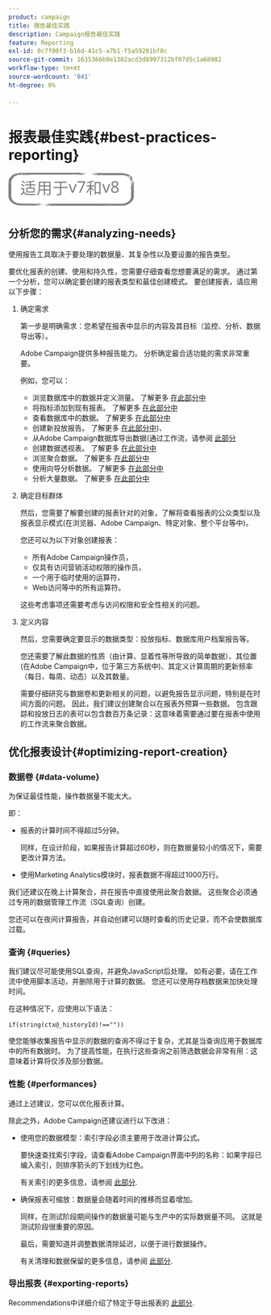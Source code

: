 ```yaml
---
product: campaign
title: 报告最佳实践
description: Campaign报告最佳实践
feature: Reporting
exl-id: 0c7f00f3-b16d-41c5-a7b1-f5a59201bf8c
source-git-commit: 1635366b9e1302acd3d8997312bf07d5c1a68982
workflow-type: tm+mt
source-wordcount: '841'
ht-degree: 0%

---
```


# 报表最佳实践{#best-practices-reporting}

![](../../assets/common.svg)

## 分析您的需求{#analyzing-needs}

使用报告工具取决于要处理的数据量、其复杂性以及要设置的报告类型。

要优化报表的创建、使用和持久性，您需要仔细查看您想要满足的需求。 通过第一个分析，您可以确定要创建的报表类型和最佳创建模式。 要创建报表，请应用以下步骤：

1. 确定需求

   第一步是明确需求：您希望在报表中显示的内容及其目标（监控、分析、数据导出等）。

   Adobe Campaign提供多种报告能力。 分析确定最合适功能的需求非常重要。

   例如，您可以：

   * 浏览数据库中的数据并定义测量。 了解更多 [在此部分中](../../reporting/using/ac-cubes.md)
   * 将指标添加到现有报表。 了解更多 [在此部分中](../../reporting/using/about-reports-creation-in-campaign.md)
   * 查看数据库中的数据。 了解更多 [在此部分中](../../reporting/using/about-descriptive-analysis.md)
   * 创建新投放报告。 了解更多 [在此部分中](../../reporting/using/about-reports-creation-in-campaign.md))、
   * 从Adobe Campaign数据库导出数据(通过工作流，请参阅 [此部分](../../workflow/using/about-workflows.md)
   * 创建数据透视表。 了解更多 [在此部分中](../../reporting/using/creating-a-table.md#creating-a-breakdown-or-pivot-table)
   * 浏览聚合数据。 了解更多 [在此部分中](../../reporting/using/ac-cubes.md)
   * 使用向导分析数据。 了解更多 [在此部分中](../../reporting/using/about-descriptive-analysis.md)
   * 分析大量数据。 了解更多 [在此部分中](../../reporting/using/about-reports-creation-in-campaign.md)

1. 确定目标群体

   然后，您需要了解要创建的报表针对的对象，了解将查看报表的公众类型以及报表显示模式(在浏览器、Adobe Campaign、特定对象、整个平台等中)。

   您还可以为以下对象创建报表：

   * 所有Adobe Campaign操作员，
   * 仅具有访问营销活动权限的操作员，
   * 一个用于临时使用的运算符，
   * Web访问等中的所有运算符。

   这些考虑事项还需要考虑与访问权限和安全性相关的问题。

1. 定义内容

   然后，您需要确定要显示的数据类型：投放指标、数据库用户档案报告等。

   您还需要了解此数据的性质（由计算、显着性等所导致的简单数据）、其位置(在Adobe Campaign中，位于第三方系统中)、其定义计算周期的更新频率（每日、每周、动态）以及其数量。

   需要仔细研究与数据卷和更新相关的问题，以避免报告显示问题，特别是在时间方面的问题。 因此，我们建议创建聚合以在报表外预算一些数据。 包含跟踪和投放日志的表可以包含数百万条记录：这意味着需要通过要在报表中使用的工作流来聚合数据。

## 优化报表设计{#optimizing-report-creation}

### 数据卷 {#data-volume}

为保证最佳性能，操作数据量不能太大。

即：

* 报表的计算时间不得超过5分钟。

   同样，在设计阶段，如果报告计算超过60秒，则在数据量较小的情况下，需要更改计算方法。

* 使用Marketing Analytics模块时，报表数据不得超过1000万行。

我们还建议在晚上计算聚合，并在报告中直接使用此聚合数据。 这些聚合必须通过专用的数据管理工作流（SQL查询）创建。

您还可以在夜间计算报告，并自动创建可以随时查看的历史记录，而不会使数据库过载。

### 查询 {#queries}

我们建议尽可能使用SQL查询，并避免JavaScript后处理。 如有必要，请在工作流中使用脚本活动，并删除用于计算的数据。 您还可以使用存档数据来加快处理时间。

在这种情况下，应使用以下语法：

```
if(string(ctx@_historyId)!==""))
```

使您能够收集报告中显示的数据的查询不得过于复杂，尤其是当查询应用于数据库中的所有数据时。 为了提高性能，在执行这些查询之前筛选数据会非常有用：这意味着计算将仅涉及部分数据。

### 性能 {#performances}

通过上述建议，您可以优化报表计算。

除此之外，Adobe Campaign还建议进行以下改进：

* 使用您的数据模型：索引字段必须主要用于改进计算公式。

   要快速查找索引字段，请查看Adobe Campaign界面中列的名称：如果字段已编入索引，则排序箭头的下划线为红色。

   有关索引的更多信息，请参阅 [此部分](../../configuration/using/data-model-best-practices.md#indexes).

* 确保报表可缩放：数据量会随着时间的推移而显着增加。

   同样，在测试阶段期间操作的数据量可能与生产中的实际数据量不同。 这就是测试阶段很重要的原因。

   最后，需要知道并调整数据清除延迟，以便于进行数据操作。

   有关清理和数据保留的更多信息，请参阅 [此部分](../../configuration/using/data-model-best-practices.md#data-retention).

### 导出报表 {#exporting-reports}

Recommendations中详细介绍了特定于导出报表的 [此部分](../../reporting/using/actions-on-reports.md#exporting-a-report).
